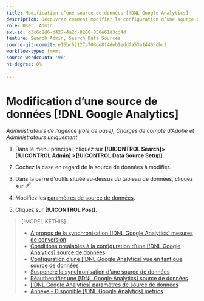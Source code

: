 ```yaml
---
title: Modification d’une source de données [!DNL Google Analytics]
description: Découvrez comment modifier la configuration d’une source de données  [!DNL Google Analytics] .
role: User, Admin
exl-id: d3c6c8d6-d427-4a2d-8260-850e61d3cd4d
feature: Search Admin, Search Data Sources
source-git-commit: e16bc62127a708de8f4deb1eddfa53a14405cbc2
workflow-type: tm+mt
source-wordcount: '96'
ht-degree: 0%

---
```


# Modification d’une source de données [!DNL Google Analytics]

*Administrateurs de l’agence (rôle de base), Chargés de compte d’Adobe et Administrateurs uniquement*

1. Dans le menu principal, cliquez sur **[!UICONTROL Search]> [!UICONTROL Admin] >[!UICONTROL Data Source Setup]**.

1. Cochez la case en regard de la source de données à modifier.

1. Dans la barre d&#39;outils située au-dessus du tableau de données, cliquez sur ![Modifier](/help/search-social-commerce/assets/edit.png "Modifier").

1. Modifiez les [paramètres de source de données](data-source-settings.md).

1. Cliquez sur **[!UICONTROL Post]**.

>[!MORELIKETHIS]
>
>* [ À propos de la synchronisation  [!DNL Google Analytics] mesures de conversion](data-source-about.md)
>* [ Conditions préalables à la configuration d’une  [!DNL Google Analytics] source de données](data-source-prerequisites.md)
>* [ Configuration d’une  [!DNL Google Analytics] vue en tant que source de données](data-source-configure.md)
>* [Suspendre la synchronisation d’une source de données](data-source-pause.md)
>* [Réauthentifier une [!DNL Google Analytics] source de données](data-source-reauthenticate.md)
>* [[!DNL Google Analytics] paramètres de source de données](data-source-settings.md)
>* [Annexe - Disponible [!DNL Google Analytics] metrics](data-source-ga-metrics.md)
